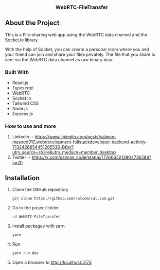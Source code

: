  <h3 align="center">WebRTC-FileTransfer</h3>
 
## About the Project
This is a File-sharing web app using the WebRTC data channel and the Socket.io library.

With the help of Socket, you can create a personal room where you and your friend can join and share your files privately.
The file that you share is sent via the WebRTC data channel as raw binary data.

### Built With
- React.js
- Typescript
- WebRTC
- Socket.io
- Tailwind CSS
- Node.js
- Express.js

### How to use and more 
1. Linkedin :- https://www.linkedin.com/posts/salman-masood917_webdevelopment-fullstackdeveloper-backend-activity-7132426854451265536-B6kr?utm_source=share&utm_medium=member_desktop
2. Twitter :- https://x.com/salman_code/status/1726665213804736588?s=20

## Installation

1. Clone the GitHub repository
   ```sh
   git clone https://github.com/calcom/cal.com.git
   ```

2. Go to the project folder

   ```sh
   cd WebRTC-FileTransfer
   ```

3. Install packages with yarn

   ```sh
   yarn
   ```

4. Run
   ```sh
   yarn run dev
   ```

5. Open a browser to [http://localhost:5173](http://localhost:5173)
